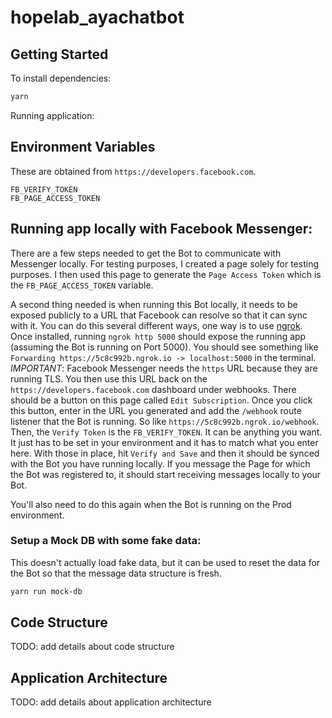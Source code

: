 # hopelab_ayachatbot

## Getting Started

To install dependencies:

```bash
yarn
```

Running application:

## Environment Variables

These are obtained from `https://developers.facebook.com`.

```
FB_VERIFY_TOKEN
FB_PAGE_ACCESS_TOKEN
```

## Running app locally with Facebook Messenger:

There are a few steps needed to get the Bot to communicate with Messenger locally. For testing purposes, I created a page solely for testing purposes. I then used this page to generate the `Page Access Token` which is the `FB_PAGE_ACCESS_TOKEN` variable.

A second thing needed is when running this Bot locally, it needs to be exposed publicly to a URL that Facebook can resolve so that it can sync with it. You can do this several different ways, one way is to use [ngrok](https://ngrok.com/). Once installed, running `ngrok http 5000` should expose the running app (assuming the Bot is running on Port 5000). You should see something like `Forwarding https://5c8c992b.ngrok.io -> localhost:5000` in the terminal. *IMPORTANT*: Facebook Messenger needs the `https` URL because they are running TLS. You then use this URL back on the `https://developers.facebook.com` dashboard under webhooks. There should be a button on this page called `Edit Subscription`. Once you click this button, enter in the URL you generated and add the `/webhook` route listener that the Bot is running. So like `https://5c8c992b.ngrok.io/webhook`. Then, the `Verify Token` is the `FB_VERIFY_TOKEN`. It can be anything you want. It just has to be set in your environment and it has to match what you enter here. With those in place, hit `Verify and Save` and then it should be synced with the Bot you have running locally. If you message the Page for which the Bot was registered to, it should start receiving messages locally to your Bot.

You'll also need to do this again when the Bot is running on the Prod environment.

### Setup a Mock DB with some fake data:

This doesn't actually load fake data, but it can be used to reset the data for the Bot so that the message data structure is fresh.

```bash
yarn run mock-db
```

## Code Structure

TODO: add details about code structure

## Application Architecture

TODO: add details about application architecture
